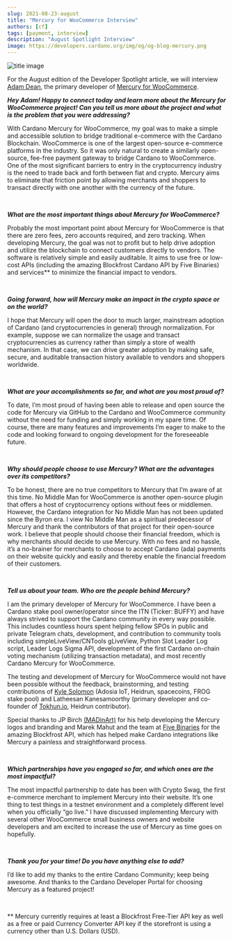```yaml
---
slug: 2021-08-23-august
title: "Mercury for WooCommerce Interview"
authors: [cf]
tags: [payment, interview]
description: "August Spotlight Interview"
image: https://developers.cardano.org/img/og/og-blog-mercury.png
---
```


![title image](/img/devblog/mercury-logo.jpg)

For the August edition of the Developer Spotlight article, we will interview [Adam Dean](https://twitter.com/adamKDean), the primary developer of [Mercury for WooCommerce](https://github.com/cardano-mercury/cardano-mercury-woocommerce).
<br />

**_Hey Adam! Happy to connect today and learn more about the Mercury for WooCommerce project! Can you tell us more about the project and what is the problem that you were addressing?_**

With Cardano Mercury for WooCommerce, my goal was to make a simple and accessible solution to bridge traditional e-commerce with the Cardano Blockchain. WooCommerce is one of the largest open-source e-commerce platforms in the industry. So it was only natural to create a similarly open-source, fee-free payment gateway to bridge Cardano to WooCommerce. One of the most significant barriers to entry in the cryptocurrency industry is the need to trade back and forth between fiat and crypto. Mercury aims to eliminate that friction point by allowing merchants and shoppers to transact directly with one another with the currency of the future.

<br />

<!-- truncate -->


**_What are the most important things about Mercury for WooCommerce?_**

Probably the most important point about Mercury for WooCommerce is that there are zero fees, zero accounts required, and zero tracking. When developing Mercury, the goal was not to profit but to help drive adoption and utilize the blockchain to connect customers directly to vendors. The software is relatively simple and easily auditable. It aims to use free or low-cost APIs (including the amazing Blockfrost Cardano API by Five Binaries) and services** to minimize the financial impact to vendors.

<br />

**_Going forward, how will Mercury make an impact in the crypto space or on the world?_**

I hope that Mercury will open the door to much larger, mainstream adoption of Cardano (and cryptocurrencies in general) through normalization. For example, suppose we can normalize the usage and transact cryptocurrencies as currency rather than simply a store of wealth mechanism. In that case, we can drive greater adoption by making safe, secure, and auditable transaction history available to vendors and shoppers worldwide.

<br />

**_What are your accomplishments so far, and what are you most proud of?_**

To date, I’m most proud of having been able to release and open source the code for Mercury via GitHub to the Cardano and WooCommerce community without the need for funding and simply working in my spare time. Of course, there are many features and improvements I’m eager to make to the code and looking forward to ongoing development for the foreseeable future.

<br />


**_Why should people choose to use Mercury? What are the advantages over its competitors?_**

To be honest, there are no true competitors to Mercury that I’m aware of at this time. No Middle Man for WooCommerce is another open-source plugin that offers a host of cryptocurrency options without fees or middlemen. However, the Cardano integration for No Middle Man has not been updated since the Byron era. I view No Middle Man as a spiritual predecessor of Mercury and thank the contributors of that project for their open-source work.
I believe that people should choose their financial freedom, which is why merchants should decide to use Mercury. With no fees and no hassle, it’s a no-brainer for merchants to choose to accept Cardano (ada) payments on their website quickly and easily and thereby enable the financial freedom of their customers.

<br />

**_Tell us about your team. Who are the people behind Mercury?_**

I am the primary developer of Mercury for WooCommerce. I have been a Cardano stake pool owner/operator since the ITN (Ticker: BUFFY) and have always strived to support the Cardano community in every way possible. This includes countless hours spent helping fellow SPOs in public and private Telegram chats, development, and contribution to community tools including simpleLiveView/CNTools gLiveView, Python Slot Leader Log script, Leader Logs Sigma API, development of the first Cardano on-chain voting mechanism (utilizing transaction metadata), and most recently Cardano Mercury for WooCommerce.

The testing and development of Mercury for WooCommerce would not have been possible without the feedback, brainstorming, and testing contributions of [Kyle Solomon](https://twitter.com/ADAFrog_Pool) (Adosia IoT, Heidrun, spacecoins, FROG stake pool) and Latheesan Kanesamoorthy (primary developer and co-founder of [Tokhun.io](https://tokhun.io/), Heidrun contributor).

Special thanks to JP Birch [(MADinArt)](https://twitter.com/MADinArt3) for his help developing the Mercury logos and branding and Marek Mahut and the team at [Five Binaries](https://twitter.com/fivebinaries) for the amazing Blockfrost API, which has helped make Cardano integrations like Mercury a painless and straightforward process.

<br />

**_Which partnerships have you engaged so far, and which ones are the most impactful?_**

The most impactful partnership to date has been with Crypto Swag, the first e-commerce merchant to implement Mercury into their website. It’s one thing to test things in a testnet environment and a completely different level when you officially “go live.” 
I have discussed implementing Mercury with several other WooCommerce small business owners and website developers and am excited to increase the use of Mercury as time goes on hopefully.

<br />

**_Thank you for your time! Do you have anything else to add?_**

I’d like to add my thanks to the entire Cardano Community; keep being awesome. And thanks to the Cardano Developer Portal for choosing Mercury as a featured project! 

<br />

** Mercury currently requires at least a Blockfrost Free-Tier API key as well as a free or paid Currency Converter API key if the storefront is using a currency other than U.S. Dollars (USD).

